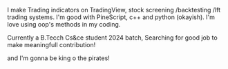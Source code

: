 I make Trading indicators on TradingView, stock screening /backtesting /lft trading systems.
I'm good with PineScript, c++ and python (okayish).
I'm love using oop's methods in my coding.

Currently a B.Tecch Cs&ce student 2024 batch,
Searching for good job to make meaningfull contribution!

and I'm gonna be king o the pirates! 
